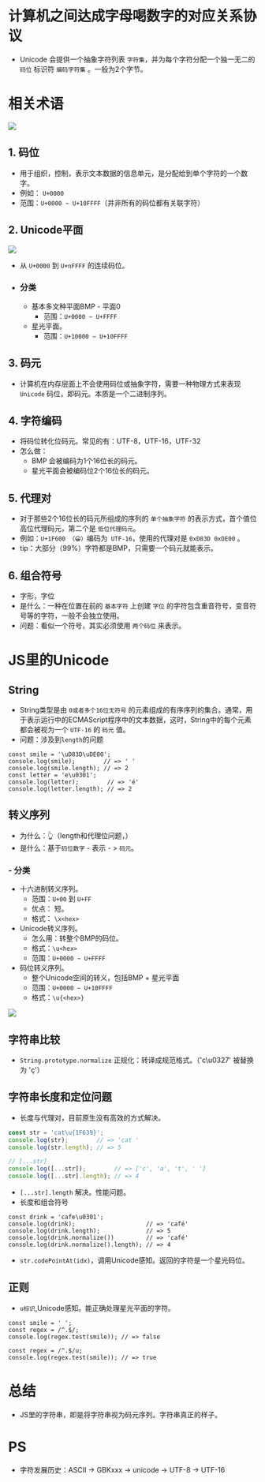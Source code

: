 # 计算机之间达成字母喝数字的对应关系协议

- Unicode 会提供一个抽象字符列表 `字符集`，并为每个字符分配一个独一无二的 `码位` 标识符 `编码字符集` 。一般为2个字节。

# 相关术语

![](/image/311657531707_.pic.jpg)

## 1. 码位
- 用于组织，控制，表示文本数据的信息单元，是分配给到单个字符的一个数字。
- 例如： `U+0000`
- 范围：`U+0000 ~ U+10FFFF`（并非所有的码位都有关联字符）

## 2. Unicode平面
![](/image/301657530826_.pic.jpg)
- 从 `U+0000` 到 `U+nFFFF` 的连续码位。

- ### 分类
  - 基本多文种平面BMP - 平面0
    - 范围：`U+0000 ~ U+FFFF`
  - 星光平面。
    - 范围：`U+10000 ~ U+10FFFF`

## 3. 码元
- 计算机在内存层面上不会使用码位或抽象字符，需要一种物理方式来表现 `Unicode` 码位，即码元。本质是一个二进制序列。

## 4. 字符编码
- 将码位转化位码元。常见的有：UTF-8，UTF-16，UTF-32
- 怎么做：
  - BMP 会被编码为1个16位长的码元。
  - 星光平面会被编码位2个16位长的码元。

## 5. 代理对
- 对于那些2个16位长的码元所组成的序列的 `单个抽象字符` 的表示方式，首个值位高位代理码元，第二个是 `低位代理码元`。
- 例如：`U+1F600 （😀）`编码为` UTF-16`，使用的代理对是 `0xD83D 0xDE00` 。
- tip：大部分（99%）字符都是BMP，只需要一个码元就能表示。

## 6. 组合符号
- 字形，字位
- 是什么：一种在位置在前的 `基本字符` 上创建 `字位` 的字符包含重音符号，变音符号等的字符，一般不会独立使用。
- 问题：看似一个符号，其实必须使用 `两个码位` 来表示。


# JS里的Unicode

## String

- String类型是由 `0或者多个16位无符号` 的元素组成的有序序列的集合。通常，用于表示运行中的ECMAScript程序中的文本数据，这时，String中的每个元素都会被视为一个 `UTF-16` 的 `码元` 值。
- 问题：涉及到`length`的问题
```JS
const smile = '\uD83D\uDE00';
console.log(smile);        // => ' '
console.log(smile.length); // => 2
const letter = 'e\u0301';
console.log(letter);        // => 'é'
console.log(letter.length); // => 2
```

## 转义序列
- 为什么：👆（length和代理位问题，）
- 是什么：基于`码位数字` - 表示 - > `码元`。

### - 分类
- 十六进制转义序列。
  - 范围：`U+00` 到 `U+FF`
  - 优点： 短。
  - 格式： `\x<hex>`
- Unicode转义序列。
  - 怎么用：转整个BMP的码位。
  - 格式：`\u<hex>`
  - 范围：`U+0000 ~ U+FFFF`
- 码位转义序列。
  - 整个Unicode空间的转义，包括BMP + 星光平面
  - 范围：`U+0000 ~ U+10FFFF`
  - 格式：`\u{<hex>}`

![](/image/321657532563_.pic.jpg)

## 字符串比较
- `String.prototype.normalize` 正规化：转译成规范格式。（'c\u0327' 被替换为 'ç'）

## 字符串长度和定位问题
- 长度与代理对，目前原生没有高效的方式解决。
```js
const str = 'cat\u{1F639}';
console.log(str);        // => 'cat '
console.log(str.length); // => 5

// [...str]
console.log([...str]);        // => ['c', 'a', 't', ' ']
console.log([...str].length); // => 4
```
- `[...str].length` 解决。性能问题。
- 长度和组合符号
```JS
const drink = 'cafe\u0301';
console.log(drink);                    // => 'café'
console.log(drink.length);             // => 5
console.log(drink.normalize())         // => 'café'
console.log(drink.normalize().length); // => 4
```
- `str.codePointAt(idx)`，调用Unicode感知。返回的字符是一个星光码位。

## 正则
- `u标识`,Unicode感知。能正确处理星光平面的字符。
```JS
const smile = ' ';
const regex = /^.$/;
console.log(regex.test(smile)); // => false

const regex = /^.$/u;
console.log(regex.test(smile)); // => true
```

# 总结
- JS里的字符串，即是将字符串视为码元序列。字符串真正的样子。

# PS
- 字符发展历史：ASCII -> GBKxxx -> unicode -> UTF-8 -> UTF-16